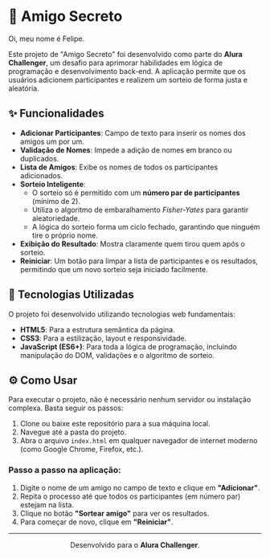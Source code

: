 # 🎁 Amigo Secreto

Oi, meu nome é Felipe.

Este projeto de "Amigo Secreto" foi desenvolvido como parte do **Alura Challenger**, um desafio para aprimorar habilidades em lógica de programação e desenvolvimento back-end. A aplicação permite que os usuários adicionem participantes e realizem um sorteio de forma justa e aleatória.

## ✨ Funcionalidades

- **Adicionar Participantes**: Campo de texto para inserir os nomes dos amigos um por um.
- **Validação de Nomes**: Impede a adição de nomes em branco ou duplicados.
- **Lista de Amigos**: Exibe os nomes de todos os participantes adicionados.
- **Sorteio Inteligente**:
  - O sorteio só é permitido com um **número par de participantes** (mínimo de 2).
  - Utiliza o algoritmo de embaralhamento *Fisher-Yates* para garantir aleatoriedade.
  - A lógica do sorteio forma um ciclo fechado, garantindo que ninguém tire o próprio nome.
- **Exibição do Resultado**: Mostra claramente quem tirou quem após o sorteio.
- **Reiniciar**: Um botão para limpar a lista de participantes e os resultados, permitindo que um novo sorteio seja iniciado facilmente.

## 🚀 Tecnologias Utilizadas

O projeto foi desenvolvido utilizando tecnologias web fundamentais:

- **HTML5**: Para a estrutura semântica da página.
- **CSS3**: Para a estilização, layout e responsividade.
- **JavaScript (ES6+)**: Para toda a lógica de programação, incluindo manipulação do DOM, validações e o algoritmo de sorteio.

## ⚙️ Como Usar

Para executar o projeto, não é necessário nenhum servidor ou instalação complexa. Basta seguir os passos:

1.  Clone ou baixe este repositório para a sua máquina local.
2.  Navegue até a pasta do projeto.
3.  Abra o arquivo `index.html` em qualquer navegador de internet moderno (como Google Chrome, Firefox, etc.).

### Passo a passo na aplicação:

1.  Digite o nome de um amigo no campo de texto e clique em **"Adicionar"**.
2.  Repita o processo até que todos os participantes (em número par) estejam na lista.
3.  Clique no botão **"Sortear amigo"** para ver os resultados.
4.  Para começar de novo, clique em **"Reiniciar"**.

---

<p align="center">
  Desenvolvido para o <strong>Alura Challenger</strong>.
</p>